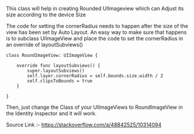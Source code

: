 This class will help in creating Rounded UIImageview which can Adjust its size according to the device Size 



The code for setting the cornerRadius needs to happen after the size of the view has been set by Auto Layout. An easy way to make sure that happens is to subclass UIImageView and place the code to set the cornerRadius in an override of layoutSubviews()

```
class RoundImageView: UIImageView {

    override func layoutSubviews() {
        super.layoutSubviews()
        self.layer.cornerRadius = self.bounds.size.width / 2
        self.clipsToBounds = true
    }

}

```

Then, just change the Class of your UIImageViews to RoundImageView in the Identity Inspector and it will work.



Source Link :- https://stackoverflow.com/a/48842525/10314094 
